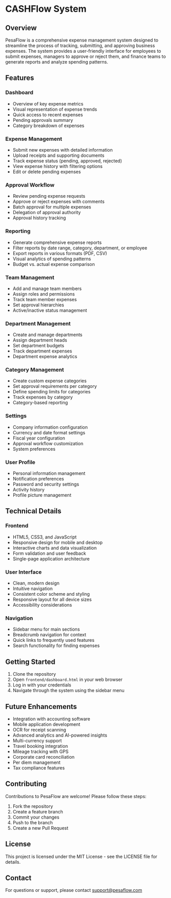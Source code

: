 # CASHFlow  System

## Overview

PesaFlow is a comprehensive expense management system designed to streamline the process of tracking, submitting, and approving business expenses. The system provides a user-friendly interface for employees to submit expenses, managers to approve or reject them, and finance teams to generate reports and analyze spending patterns.

## Features

### Dashboard
- Overview of key expense metrics
- Visual representation of expense trends
- Quick access to recent expenses
- Pending approvals summary
- Category breakdown of expenses

### Expense Management
- Submit new expenses with detailed information
- Upload receipts and supporting documents
- Track expense status (pending, approved, rejected)
- View expense history with filtering options
- Edit or delete pending expenses

### Approval Workflow
- Review pending expense requests
- Approve or reject expenses with comments
- Batch approval for multiple expenses
- Delegation of approval authority
- Approval history tracking

### Reporting
- Generate comprehensive expense reports
- Filter reports by date range, category, department, or employee
- Export reports in various formats (PDF, CSV)
- Visual analytics of spending patterns
- Budget vs. actual expense comparison

### Team Management
- Add and manage team members
- Assign roles and permissions
- Track team member expenses
- Set approval hierarchies
- Active/inactive status management

### Department Management
- Create and manage departments
- Assign department heads
- Set department budgets
- Track department expenses
- Department expense analytics

### Category Management
- Create custom expense categories
- Set approval requirements per category
- Define spending limits for categories
- Track expenses by category
- Category-based reporting

### Settings
- Company information configuration
- Currency and date format settings
- Fiscal year configuration
- Approval workflow customization
- System preferences

### User Profile
- Personal information management
- Notification preferences
- Password and security settings
- Activity history
- Profile picture management

## Technical Details

### Frontend
- HTML5, CSS3, and JavaScript
- Responsive design for mobile and desktop
- Interactive charts and data visualization
- Form validation and user feedback
- Single-page application architecture

### User Interface
- Clean, modern design
- Intuitive navigation
- Consistent color scheme and styling
- Responsive layout for all device sizes
- Accessibility considerations

### Navigation
- Sidebar menu for main sections
- Breadcrumb navigation for context
- Quick links to frequently used features
- Search functionality for finding expenses

## Getting Started

1. Clone the repository
2. Open `frontend/dashboard.html` in your web browser
3. Log in with your credentials
4. Navigate through the system using the sidebar menu

## Future Enhancements

- Integration with accounting software
- Mobile application development
- OCR for receipt scanning
- Advanced analytics and AI-powered insights
- Multi-currency support
- Travel booking integration
- Mileage tracking with GPS
- Corporate card reconciliation
- Per diem management
- Tax compliance features

## Contributing

Contributions to PesaFlow are welcome! Please follow these steps:

1. Fork the repository
2. Create a feature branch
3. Commit your changes
4. Push to the branch
5. Create a new Pull Request

## License

This project is licensed under the MIT License - see the LICENSE file for details.

## Contact

For questions or support, please contact support@pesaflow.com
